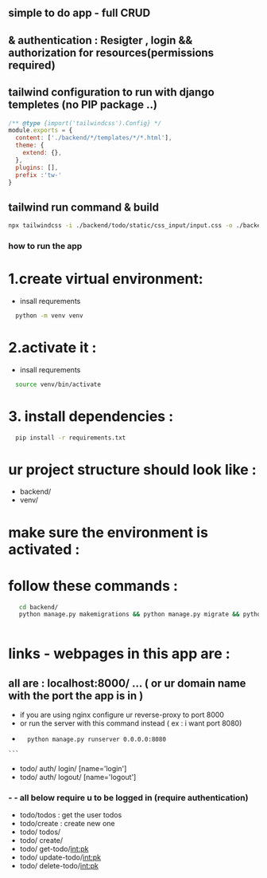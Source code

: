 ## simple to do app - full CRUD

##  & authentication : Resigter , login && authorization for resources(permissions required)


## tailwind configuration to run with django templetes (no PIP package ..)
``` javascript 
/** @type {import('tailwindcss').Config} */
module.exports = {
  content: ['./backend/*/templates/*/*.html'],
  theme: {
    extend: {},
  },
  plugins: [],
  prefix :'tw-'
}

``` 
## tailwind run command & build 

``` bash 
npx tailwindcss -i ./backend/todo/static/css_input/input.css -o ./backend/todo/static/css/output.css  --watch

``` 
### how to run the app 

# 1.create virtual environment: 
 - insall requrements 
```bash 
  python -m venv venv
```

# 2.activate it : 
 - insall requrements 
```bash 
  source venv/bin/activate
```

# 3. install dependencies : 
```bash 
  pip install -r requirements.txt
``` 
# ur project structure should look like : 
  - backend/
  - venv/

# make sure the environment is activated  : 


# follow these commands : 

```bash 
   cd backend/
   python manage.py makemigrations && python manage.py migrate && python manage.py runserver
   
```


# links - webpages in this app are : 

## all are : localhost:8000/ ... ( or ur domain name with the port the app is in )
  - if you are using nginx configure ur reverse-proxy to port 8000 
  - or run the server with this command instead ( ex : i want port 8080)
  -  ``` bash 
       python manage.py runserver 0.0.0.0:8080
    ``` 

 - todo/ auth/ login/ [name='login']
 - todo/ auth/ logout/ [name='logout']

###  - - all below require u to be logged in (require authentication)
 - todo/todos : get the user todos
 - todo/create : create new one 
 - todo/ todos/ 
 - todo/ create/ 
 - todo/ get-todo/<int:pk> 
 - todo/ update-todo/<int:pk> 
 - todo/ delete-todo/<int:pk> 

